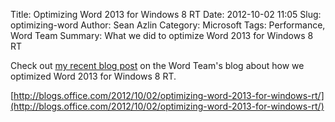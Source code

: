 Title: Optimizing Word 2013 for Windows 8 RT
Date: 2012-10-02 11:05
Slug: optimizing-word
Author: Sean Azlin
Category: Microsoft
Tags: Performance, Word Team
Summary: What we did to optimize Word 2013 for Windows 8 RT

Check out [my recent blog post](http://blogs.office.com/2012/10/02/optimizing-word-2013-for-windows-rt/) on the Word Team's blog about how we optimized Word 2013 for Windows 8 RT.

[http://blogs.office.com/2012/10/02/optimizing-word-2013-for-windows-rt/](http://blogs.office.com/2012/10/02/optimizing-word-2013-for-windows-rt/)